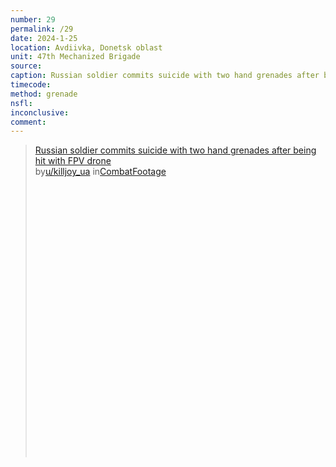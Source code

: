 ```yaml
---
number: 29
permalink: /29
date: 2024-1-25
location: Avdiivka, Donetsk oblast
unit: 47th Mechanized Brigade
source: 
caption: Russian soldier commits suicide with two hand grenades after being hit with FPV drone. He prepares them before the drone strikes
timecode:
method: grenade
nsfl:
inconclusive:
comment: 
---
```

<blockquote class="reddit-embed-bq" style="height:500px" data-embed-height="566"><a href="https://www.reddit.com/r/CombatFootage/comments/19f5hbn/russian_soldier_commits_suicide_with_two_hand/">Russian soldier commits suicide with two hand grenades after being hit with FPV drone</a><br> by<a href="https://www.reddit.com/user/killjoy_ua/">u/killjoy_ua</a> in<a href="https://www.reddit.com/r/CombatFootage/">CombatFootage</a></blockquote><script async="" src="https://embed.reddit.com/widgets.js" charset="UTF-8"></script>